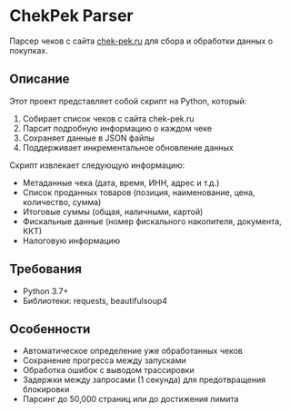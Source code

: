 # ChekPek Parser

Парсер чеков с сайта [chek-pek.ru](https://chek-pek.ru/) для сбора и обработки данных о покупках.

## Описание

Этот проект представляет собой скрипт на Python, который:
1. Собирает список чеков с сайта chek-pek.ru
2. Парсит подробную информацию о каждом чеке
3. Сохраняет данные в JSON файлы
4. Поддерживает инкрементальное обновление данных

Скрипт извлекает следующую информацию:
- Метаданные чека (дата, время, ИНН, адрес и т.д.)
- Список проданных товаров (позиция, наименование, цена, количество, сумма)
- Итоговые суммы (общая, наличными, картой)
- Фискальные данные (номер фискального накопителя, документа, ККТ)
- Налоговую информацию

## Требования

- Python 3.7+
- Библиотеки: requests, beautifulsoup4

## Особенности

- Автоматическое определение уже обработанных чеков
- Сохранение прогресса между запусками
- Обработка ошибок с выводом трассировки
- Задержки между запросами (1 секунда) для предотвращения блокировки
- Парсинг до 50,000 страниц или до достижения лимита
